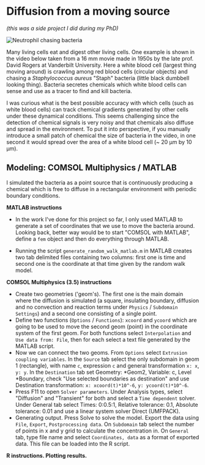 # Diffusion from a moving source

_(this was a side project I did during my PhD)_

![Neutrophil chasing bacteria](https://github.com/igor25/moving_source_diffusion/blob/master/videos/neutrophil_chasing_bacteria.gif)

Many living cells eat and digest other living cells. One example is shown in the
video below taken from a 16 mm movie made in 1950s by the late prof. David Rogers
at Vanderbilt University. Here a white blood cell (largest thing moving around) is crawling among red blood cells (circular objects) and chasing a _Staphylococcus aureus_ "Staph" bacteria (little black dumbbell looking thing). Bacteria secretes chemicals which white blood cells can sense and use as a tracer to find and kill bacteria.

I was curious what is the best possible accuracy with which cells (such as white blood cells) can track chemical gradients generated by other cells under these dynamical conditions. This seems challenging since the detection of chemical signals is very noisy and that chemicals also diffuse and spread in the environment. To put it into perspective, if you manually introduce a small patch of chemical the size of bacteria in the video, in one second it would spread over the area of a white blood cell (~ 20 &mu;m by 10 &mu;m).

## Modeling: COMSOL Multiphysics / MATLAB

I simulated the bacteria as a point source that is continuously producing a chemical which is free to diffuse in a rectangular environment with periodic boundary conditions.

**MATLAB instructions**

* In the work I've done for this project so far, I only used MATLAB to generate a set of coordinates that we use to move the bacteria around. Looking back, better way would be to start "COMSOL with MATLAB", define a ``fem`` object and then do everything through MATLAB.

* Running the script ``generate_random_walk_matlab.m`` in MATLAB creates two tab delimited files containing two columns: first one is time and second one is the coordinate at that time given by the random walk model.

**COMSOL Multiphysics (3.5) instructions**

* Create two geometries ('geom's). The first one is the main
domain where the diffusion is simulated (a square, insulating boundary, diffusion and no
  convection and reaction terms under ``Physics`` / ``Subdomain Settings``) and a second one consisting of a single point.
* Define two functions (``Options`` / ``Functions``): `xcoord` and `ycoord` which are going to be used to move the second geom (point) in the coordinate system of the first geom. For both functions select ``Interpolation`` and ``Use data from: File``, then for each select a text file generated by the MATLAB script.
* Now we can connect the two geoms. From ``Options`` select ``Extrusion coupling variables``. In the ``Source`` tab select the only subdomain in geom 1 (rectangle), with name `c`, expression `c` and general transformation ``x: x``, ``y: y``. In the ``Destination`` tab set Geometry: \*Geom2, Variable: c, Level \*Boundary, check "Use selected boundaries as destination" and use Destination transformation: ``x: xcoord(t)*10^-6``, ``y: ycoord(t)*10^-6``.
* Press F11 to open ``Solver parameters``. Under Analysis types, select "Diffusion" and "Transient" for both and select a ``Time dependent`` solver. Under General tab select Times: 0:0.5:1, Relative tolerance: 0.1, Absolute tolerance: 0.01 and use a linear system solver Direct (UMFPACK).
* Generating output. Press Solve to solve the model. Export the data using ``File``, ``Export``, ``Postprocessing data``. On ``Subdomain`` tab select the number of points in x and y grid to calculate the concentration in. On ``General`` tab, type file name and select ``Coordinates, data`` as a format of exported data. This file can be loaded into the R script.

**R instructions. Plotting results.**
